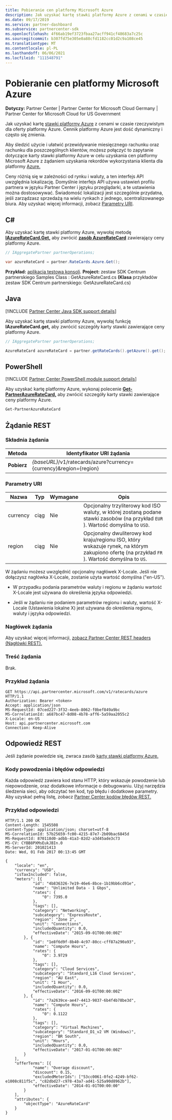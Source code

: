 ```yaml
---
title: Pobieranie cen platformy Microsoft Azure
description: Jak uzyskać kartę stawki platformy Azure z cenami w czasie rzeczywistym dla oferty platformy Azure. Cennik platformy Azure jest dość dynamiczny i często się zmienia.
ms.date: 09/17/2019
ms.service: partner-dashboard
ms.subservice: partnercenter-sdk
ms.openlocfilehash: 4f66ab19ef3723fbaa27acff941cf48683a7c25c
ms.sourcegitcommit: b307fd75e305e0a88cfd1182cc01d2c9a108ce45
ms.translationtype: MT
ms.contentlocale: pl-PL
ms.lasthandoff: 06/06/2021
ms.locfileid: "111548791"
---
```

# <a name="get-prices-for-microsoft-azure"></a>Pobieranie cen platformy Microsoft Azure

**Dotyczy:** Partner Center | Partner Center for Microsoft Cloud Germany | Partner Center for Microsoft Cloud for US Government

Jak uzyskać kartę [stawki platformy Azure](azure-rate-card-resources.md) z cenami w czasie rzeczywistym dla oferty platformy Azure. Cennik platformy Azure jest dość dynamiczny i często się zmienia.

Aby śledzić użycie i ułatwić przewidywanie miesięcznego rachunku oraz rachunku dla poszczególnych klientów, możesz połączyć to zapytanie dotyczące karty stawki platformy Azure w celu uzyskania cen platformy Microsoft Azure z żądaniem uzyskania rekordów wykorzystania klienta dla platformy [Azure.](get-a-customer-s-utilization-record-for-azure.md)

Ceny różnią się w zależności od rynku i waluty, a ten interfejs API uwzględnia lokalizację. Domyślnie interfejs API używa ustawień profilu partnera w języku Partner Center i języku przeglądarki, a te ustawienia można dostosowywać. Świadomość lokalizacji jest szczególnie przydatna, jeśli zarządzasz sprzedażą na wielu rynkach z jednego, scentralizowanego biura. Aby uzyskać więcej informacji, zobacz [Parametry URI](#uri-parameters).

## <a name="c"></a>C\#

Aby uzyskać kartę stawki platformy Azure, wywołaj metodę [**IAzureRateCard.Get,**](/dotnet/api/microsoft.store.partnercenter.ratecards.iazureratecard.get) aby zwrócić [**zasób AzureRateCard**](/dotnet/api/microsoft.store.partnercenter.models.ratecards.azureratecard) zawierający ceny platformy Azure.

```csharp
// IAggregatePartner partnerOperations;

var azureRateCard = partner.RateCards.Azure.Get();
```

**Przykład:** [aplikacja testowa konsoli](console-test-app.md). **Project:** zestaw SDK Centrum partnerskiego Samples Class : GetAzureRateCard.cs **(Klasa** przykładów zestaw SDK Centrum partnerskiego: GetAzureRateCard.cs)

## <a name="java"></a>Java

[!INCLUDE [Partner Center Java SDK support details](../includes/java-sdk-support.md)]

Aby uzyskać kartę stawki platformy Azure, wywołaj funkcję **IAzureRateCard.get,** aby zwrócić szczegóły karty stawki zawierające ceny platformy Azure.

```java
// IAggregatePartner partnerOperations;

AzureRateCard azureRateCard = partner.getRateCards().getAzure().get();
```

## <a name="powershell"></a>PowerShell

[!INCLUDE [Partner Center PowerShell module support details](../includes/powershell-module-support.md)]

Aby uzyskać kartę platformy Azure, wykonaj polecenie [**Get-PartnerAzureRateCard,**](https://github.com/Microsoft/Partner-Center-PowerShell/blob/master/docs/help/Get-PartnerAzureRateCard.md) aby zwrócić szczegóły karty stawki zawierające ceny platformy Azure.

```powershell
Get-PartnerAzureRateCard
```

## <a name="rest-request"></a>Żądanie REST

### <a name="request-syntax"></a>Składnia żądania

| Metoda  | Identyfikator URI żądania                                                        |
|---------|--------------------------------------------------------------------|
| **Pobierz** | *{baseURL}*/v1/ratecards/azure?currency={currency}&region={region} |

### <a name="uri-parameters"></a>Parametry URI

| Nazwa     | Typ   | Wymagane | Opis                                                                                                                                                                               |
|----------|--------|----------|-------------------------------------------------------------------------------------------------------------------------------------------------------------------------------------------|
| currency | ciąg | Nie       | Opcjonalny trzyliterowy kod ISO waluty, w której zostaną podane stawki zasobów (na przykład `EUR` ). Wartość domyślna to `USD`. |
| region   | ciąg | Nie       | Opcjonalny dwuliterowy kod kraju/regionu ISO, który wskazuje rynek, na którym zakupiono ofertę (na przykład `FR` ). Wartość domyślna to `US`.        |

W żądaniu możesz uwzględnić [](headers.md#rest-request-headers) opcjonalny nagłówek X-Locale. Jeśli nie dołączysz nagłówka X-Locale, zostanie użyta wartość domyślna ("en-US").

- W przypadku podania parametrów waluty i regionu w żądaniu wartość X-Locale jest używana do określenia języka odpowiedzi.

- Jeśli w żądaniu nie podaniem parametrów regionu i waluty, wartość X-Locale (Ustawienia lokalne X) jest używana do określenia regionu, waluty i języka odpowiedzi.

### <a name="request-header"></a>Nagłówek żądania

Aby uzyskać więcej informacji, [zobacz Partner Center REST headers (Nagłówki REST).](headers.md)

### <a name="request-body"></a>Treść żądania

Brak.

### <a name="request-example"></a>Przykład żądania

```http
GET https://api.partnercenter.microsoft.com/v1/ratecards/azure HTTP/1.1
Authorization: Bearer <token>
Accept: application/json
MS-RequestId: 07ced227-3f32-4eeb-8062-f0bef849a9bc
MS-CorrelationId: a687bc47-8d08-4b78-aff6-5a59aa2055c2
X-Locale: en-US
Host: api.partnercenter.microsoft.com
Connection: Keep-Alive
```

## <a name="rest-response"></a>Odpowiedź REST

Jeśli żądanie powiedzie się, zwraca zasób [karty stawki platformy Azure.](azure-rate-card-resources.md)

### <a name="response-success-and-error-codes"></a>Kody powodzenia i błędów odpowiedzi

Każda odpowiedź zawiera kod stanu HTTP, który wskazuje powodzenie lub niepowodzenie, oraz dodatkowe informacje o debugowaniu. Użyj narzędzia śledzenia sieci, aby odczytać ten kod, typ błędu i dodatkowe parametry. Aby uzyskać pełną listę, zobacz [Partner Center kodów błędów REST.](error-codes.md)

### <a name="response-example"></a>Przykład odpowiedzi

```http
HTTP/1.1 200 OK
Content-Length: 1545508
Content-Type: application/json; charset=utf-8
MS-CorrelationId: 57b25659-fc00-4215-87e7-2b09bac6845d
MS-RequestId: 870118d0-adbb-41a3-82d2-a3d45ade3c73
MS-CV: CYBB8PXMsEukJBIn.0
MS-ServerId: 201021413
Date: Wed, 01 Feb 2017 00:13:45 GMT

{
    "locale": "en",
    "currency": "USD",
    "isTaxIncluded": false,
    "meters": [{
            "id": "4b836326-7e19-46e6-8bce-1b19bb6cd91e",
            "name": "Unlimited Data - 1 Gbps",
            "rates": {
                "0": 7395.0
            },
            "tags": [],
            "category": "Networking",
            "subcategory": "ExpressRoute",
            "region": "Zone 2",
            "unit": "Connections",
            "includedQuantity": 0.0,
            "effectiveDate": "2015-09-01T00:00:00Z"
        }, {
            "id": "1e8f6d9f-8b40-4c97-80cc-cff87a290a93",
            "name": "Compute Hours",
            "rates": {
                "0": 3.9729
            },
            "tags": [],
            "category": "Cloud Services",
            "subcategory": "Standard_L16 Cloud Services",
            "region": "AU East",
            "unit": "1 Hour",
            "includedQuantity": 0.0,
            "effectiveDate": "2016-09-01T00:00:00Z"
        }, {
            "id": "7a2639ce-ae47-4413-9837-6b4f4b78be3d",
            "name": "Compute Hours",
            "rates": {
                "0": 0.1122
            },
            "tags": [],
            "category": "Virtual Machines",
            "subcategory": "Standard_D1_v2 VM (Windows)",
            "region": "BR South",
            "unit": "Hours",
            "includedQuantity": 0.0,
            "effectiveDate": "2017-01-01T00:00:00Z"
        }
    ],
    "offerTerms": [{
            "name": "Overage discount",
            "discount": 0.15,
            "excludedMeterIds": ["53cc0061-0fe2-4249-bf62-e1008c811f5c", "c82dbd27-c978-43a7-ad41-525a90d8962b"],
            "effectiveDate": "2014-01-01T00:00:00"
        }
    ],
    "attributes": {
        "objectType": "AzureRateCard"
    }
}
```
